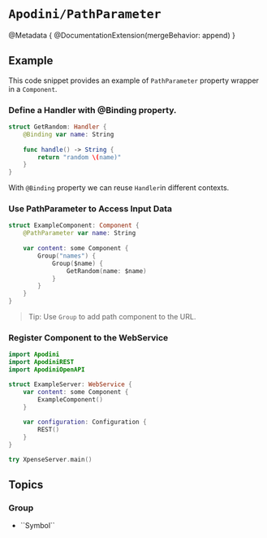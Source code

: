 <!--
                  
This source file is part of the Apodini open source project

SPDX-FileCopyrightText: 2019-2021 Paul Schmiedmayer and the Apodini project authors (see CONTRIBUTORS.md) <paul.schmiedmayer@tum.de>

SPDX-License-Identifier: MIT
             
-->

# ``Apodini/PathParameter``

@Metadata {
    @DocumentationExtension(mergeBehavior: append)
}

## Example

This code snippet provides an example of `PathParameter` property wrapper in a `Component`.

### Define a Handler with @Binding property.

```swift
struct GetRandom: Handler {
    @Binding var name: String
    
    func handle() -> String {
        return "random \(name)"
    }
}
```

With `@Binding` property we can reuse ``Handler``in different contexts.

### Use PathParameter to Access Input Data

```swift
struct ExampleComponent: Component {
    @PathParameter var name: String
    
    var content: some Component {
        Group("names") {
            Group($name) {
                GetRandom(name: $name)
            }
        }
    }
}
```
> Tip: Use ``Group`` to add path component to the URL.

### Register Component to the WebService

```swift
import Apodini
import ApodiniREST
import ApodiniOpenAPI

struct ExampleServer: WebService {
    var content: some Component {
        ExampleComponent()
    }
    
    var configuration: Configuration {
        REST()
    }
}

try XpenseServer.main()
```

## Topics

### <!--@START_MENU_TOKEN@-->Group<!--@END_MENU_TOKEN@-->

- <!--@START_MENU_TOKEN@-->``Symbol``<!--@END_MENU_TOKEN@-->
